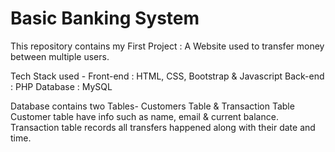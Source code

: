 # Basic Banking System
<p>
This repository contains my First Project :  A Website used to transfer money between multiple users.

Tech Stack used - Front-end : HTML, CSS, Bootstrap & Javascript Back-end : PHP Database : MySQL

Database contains two Tables- Customers Table & Transaction Table Customer table have info such as name, email & current balance. Transaction table records all transfers happened along with their date and time.
</p>
